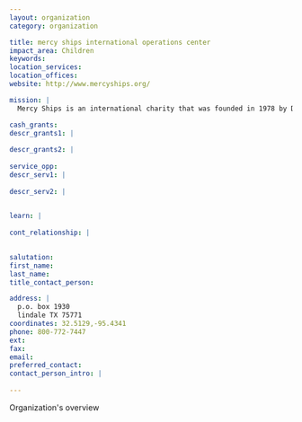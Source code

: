 ```yaml
---
layout: organization
category: organization

title: mercy ships international operations center
impact_area: Children
keywords: 
location_services: 
location_offices: 
website: http://www.mercyships.org/

mission: |
  Mercy Ships is an international charity that was founded in 1978 by Don and Deyon Stephens. Mercy Ships currently operates the largest non-governmentalhospital ship in the world,[1] providing free health care, community development projects, community health education, mental health programs, agriculture projects, and palliative care for terminally ill patients.

cash_grants: 
descr_grants1: |
  
descr_grants2: |
  
service_opp: 
descr_serv1: |
  
descr_serv2: |
  

learn: |
  
cont_relationship: |
  

salutation: 
first_name: 
last_name: 
title_contact_person: 

address: |
  p.o. box 1930  
  lindale TX 75771
coordinates: 32.5129,-95.4341
phone: 800-772-7447
ext: 
fax: 
email: 
preferred_contact: 
contact_person_intro: |
  
---
```

Organization's overview
